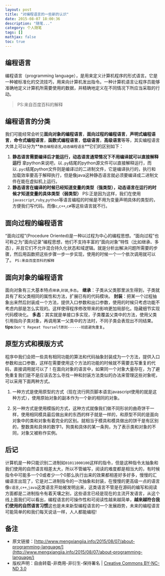 ```yaml
---
layout: post
title: "对编程语言的一些新的认识"
date: 2015-08-07 18:00:36
description: "随笔..."
category: 个人随笔
tags: []
mathjax: false
toc: true
---
```

## 编程语言
  编程语言（programming language），是用来定义计算机程序的形式语言。它是一种被标准化的交流技巧，用来向计算机发出指令。一种计算机语言让程序员能够准确地定义计算机所需要使用的数据，并精确地定义在不同情况下所应当采取的行动。
>PS:来自百度百科的解释

## 编程语言的分类
我们可能经常会听见**面向对象的编程语言**，**面向过程的编程语言**，**声明式编程语言**，**命令式编程语言**，**函数式编程语言**，**低级语言**，**高级语言**等等，其实编程语言大体上可以分为**`静态编程语言`**,**`动态编程语言`**它们的区别如下：
1. **静态语言需要编译后才能运行，动态语言通常情况下不用编译就可以直接解释运行**
拿python来说吧，以`.py`结尾的python源文件可以直接解释运行，而以`.pyc`结尾python文件则是编译过的二进制文件，它是编译执行的，执行和加载效率要高于解释执行，但是像java这种静态语言就必须要编译成二进制文件在能在虚拟机上运行。
2. **静态语言在编译的时候已经知道变量的类型（强类型），动态语言在运行的时候才知道变量的具体类型（弱类型）**
PS:正是因为这样，我们在使用`javascript`,`ruby`,`python`等语言编程的时候是不用为变量声明具体的类型的，方便我们写代码。而像`c`,`c++`,`c#`等这些语言就不行。

<!-- more -->

## 面向过程的编程语言
   “面向过程”(Procedure Oriented)是一种以过程为中心的编程思想。“面向过程”也可称之为“面向记录”编程思想，他们不支持丰富的“面向对象”特性（比如继承、多态），并且它们不允许混合持久化状态和域逻辑。就是分析出解决问题所需要的步骤，然后用函数把这些步骤一步一步实现，使用的时候一个一个依次调用就可以了。
`PS:来自百度百科的解释`


## 面向对象的编程语言
   面向对象有三大基本特点`继承`,`封装`,`多态`。
   **继承**：子类从父类那里派生得到，子类就具有了和父类相同的属性和方法，扩展已有的代码模块。
   **封装**：把某一个过程抽象出来然后封装成一个方法，提供入口参数和出口参数，使用的时候只考虑功能不考虑内部是怎么实现的。这样使得程序修改带来的影响更加局部化。隐藏细节实现代码模块化。
   **多态**：其实就是单接口多实现，子类覆盖父类中的方法，使用父类引用指向子类对象，再调用某一父类中的方法时，不同子类会表现出不同结果。
   **tips**:`Don't Repeat Yourself原则------彻底避免重复`。

## 原型方式和模版方式

程序中我们会把一些具有相同功能的算法和代码抽象封装成为一个方法，提供入口参数和出口参数，这样在需要使用这个方法的功能的时候就不需要去写重复的代码，直接调用就可以了！在面向对象的语言中，如果同一个对象大量存在，为了避免重复我们是不是应该去怎么寻找一种和封装方法类似的办法来管理这些对象呢，可以采用下面两种方式。

1. 一种方式是使用原型的方式（现在流行网页脚本语言javascript使用的就是这种方式），使用原始对象的副本作为一个新的相同的对象。

2. 另一种方式是使用模版的方式，这种方式就像我们做不同形状的曲奇饼干一样，使用相同模具最后做出来的东西的样子就是一样的，和原型不同的是面向对象中的类和对象有着完全的区别。就相当于模具和模具做出的饼干是有区别的，整数类和具体的数字1，狗类和具体的某一条狗，为了表示类和对象的不同，对象又被称作实例。




## 后记

计算机是一种只能识别二进制如`01011000100`这样的指令，但是这种指令太抽象和我们使用的自然语言相差太大，所以不管编写，阅读的难度都是相当大的，有时候指令中可能多一个0或者少一个0那么执行出来的效果都相差好多好多，慢慢的汇编语言出现了，它是对二进制指令的一次抽象和封装，在慢慢的更高级一点的语言像`c语言`,`c++`,`java`这类语言开始被发明出来，这类语言不管是在源码的编写和阅读方面都是二进制指令有着天壤之别，这些语言已经是现在的主流开发语言，从这个线上面我们可以看出，编程语言的可操作性和可阅读性越来越简单，**越来越符合我们使用的自然语言习惯**这也是未来新型编程语言的一个发展趋势，未来的编程语言可能简单的和我们每天说话一样，人人都能编程!


## 备注
* 原文链接：[http://www.mengxiangjia.info/2015/08/07/about-programming-language/](http://www.mengxiangjia.info/2015/08/07/about-programming-language/) 
* 版权声明：自由转载-非商用-非衍生-保持署名 | <a href='http://creativecommons.org/licenses/by-nc-nd/3.0/deed.zh'>Creative Commons BY-NC-ND 3.0</a>

